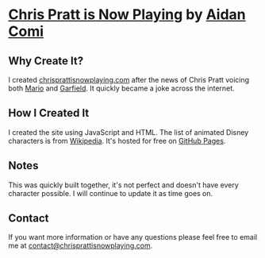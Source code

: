 # [Chris Pratt is Now Playing](https://chrisprattisnowplaying.com) by [Aidan Comi](http://aidanc.me)

## Why Create It?
I created [chrisprattisnowplaying.com](https://chrisprattisnowplaying.com) after the news of Chris Pratt voicing both [Mario](https://www.theverge.com/2021/9/23/22690607/chris-pratt-mario-nintendo-illumination-animated-movie-december-2022-release-date-cast) and [Garfield](https://www.theverge.com/2021/11/1/22758214/chris-pratt-garfield-movie-mario). It quickly became a joke across the internet.
## How I Created It
I created the site using JavaScript and HTML. The list of animated Disney characters is from [Wikipedia](https://en.wikipedia.org/wiki/List_of_Disney_animated_universe_characters). It's hosted for free on [GitHub Pages](https://pages.github.com/).
## Notes
This was quickly built together, it's not perfect and doesn't have every character possible. I will continue to update it as time goes on.
## Contact
If you want more information or have any questions please feel free to email me at  [contact@chrisprattisnowplaying.com](mailto:contact@chrisprattisnowplaying.com).
